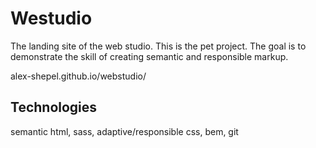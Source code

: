 # Westudio

The landing site of the web studio. This is the pet project. The goal is to demonstrate the skill of creating semantic and responsible markup.

alex-shepel.github.io/webstudio/

## Technologies

semantic html, sass, adaptive/responsible css, bem, git
